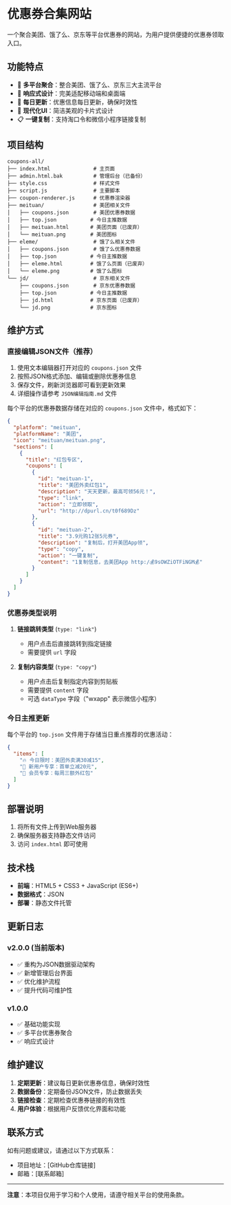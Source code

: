 # 优惠券合集网站

一个聚合美团、饿了么、京东等平台优惠券的网站，为用户提供便捷的优惠券领取入口。

## 功能特点

- 🎯 **多平台聚合**：整合美团、饿了么、京东三大主流平台
- 📱 **响应式设计**：完美适配移动端和桌面端
- 🔄 **每日更新**：优惠信息每日更新，确保时效性
- 🎨 **现代化UI**：简洁美观的卡片式设计
- 📋 **一键复制**：支持淘口令和微信小程序链接复制

## 项目结构

```
coupons-all/
├── index.html              # 主页面
├── admin.html.bak          # 管理后台（已备份）
├── style.css               # 样式文件
├── script.js               # 主要脚本
├── coupon-renderer.js      # 优惠券渲染器
├── meituan/                # 美团相关文件
│   ├── coupons.json        # 美团优惠券数据
│   ├── top.json           # 今日主推数据
│   ├── meituan.html       # 美团页面（已废弃）
│   └── meituan.png        # 美团图标
├── eleme/                  # 饿了么相关文件
│   ├── coupons.json        # 饿了么优惠券数据
│   ├── top.json           # 今日主推数据
│   ├── eleme.html         # 饿了么页面（已废弃）
│   └── eleme.png          # 饿了么图标
└── jd/                     # 京东相关文件
    ├── coupons.json        # 京东优惠券数据
    ├── top.json           # 今日主推数据
    ├── jd.html            # 京东页面（已废弃）
    └── jd.png             # 京东图标
```

## 维护方式

### 直接编辑JSON文件（推荐）

1. 使用文本编辑器打开对应的 `coupons.json` 文件
2. 按照JSON格式添加、编辑或删除优惠券信息
3. 保存文件，刷新浏览器即可看到更新效果
4. 详细操作请参考 `JSON编辑指南.md` 文件

每个平台的优惠券数据存储在对应的 `coupons.json` 文件中，格式如下：

```json
{
  "platform": "meituan",
  "platformName": "美团",
  "icon": "meituan/meituan.png",
  "sections": [
    {
      "title": "红包专区",
      "coupons": [
        {
          "id": "meituan-1",
          "title": "美团外卖红包1",
          "description": "天天更新，最高可领56元！",
          "type": "link",
          "action": "立即领取",
          "url": "http://dpurl.cn/t0f689Dz"
        },
        {
          "id": "meituan-2",
          "title": "3.9元购12张5元券",
          "description": "复制后，打开美团App领",
          "type": "copy",
          "action": "一键复制",
          "content": "1复制信息，去美团App http:/💰9sOWZiOTFiNGM💰"
        }
      ]
    }
  ]
}
```

### 优惠券类型说明

1. **链接跳转类型** (`type: "link"`)
   - 用户点击后直接跳转到指定链接
   - 需要提供 `url` 字段

2. **复制内容类型** (`type: "copy"`)
   - 用户点击后复制指定内容到剪贴板
   - 需要提供 `content` 字段
   - 可选 `dataType` 字段（"wxapp" 表示微信小程序）

### 今日主推更新

每个平台的 `top.json` 文件用于存储当日重点推荐的优惠活动：

```json
{
  "items": [
    "🔥 今日限时：美团外卖满30减15",
    "🎉 新用户专享：首单立减20元",
    "💎 会员专享：每周三额外红包"
  ]
}
```

## 部署说明

1. 将所有文件上传到Web服务器
2. 确保服务器支持静态文件访问
3. 访问 `index.html` 即可使用

## 技术栈

- **前端**：HTML5 + CSS3 + JavaScript (ES6+)
- **数据格式**：JSON
- **部署**：静态文件托管

## 更新日志

### v2.0.0 (当前版本)
- ✅ 重构为JSON数据驱动架构
- ✅ 新增管理后台界面
- ✅ 优化维护流程
- ✅ 提升代码可维护性

### v1.0.0
- ✅ 基础功能实现
- ✅ 多平台优惠券聚合
- ✅ 响应式设计

## 维护建议

1. **定期更新**：建议每日更新优惠券信息，确保时效性
2. **数据备份**：定期备份JSON文件，防止数据丢失
3. **链接检查**：定期检查优惠券链接的有效性
4. **用户体验**：根据用户反馈优化界面和功能

## 联系方式

如有问题或建议，请通过以下方式联系：
- 项目地址：[GitHub仓库链接]
- 邮箱：[联系邮箱]

---

**注意**：本项目仅用于学习和个人使用，请遵守相关平台的使用条款。 